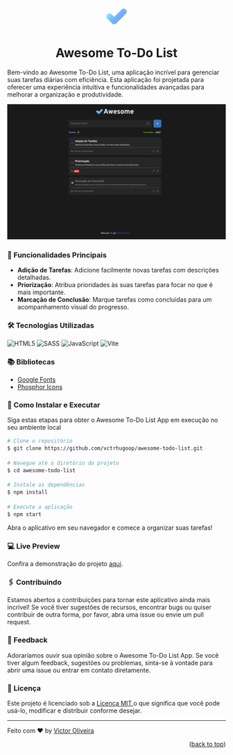 <a name="readme-top"></a>
<div align="center">
  <a href="https://awesometodolist-v1.vercel.app/" target=_blank >
    <img src="/src/assets/logo.png" alt="Logo" style="width: 50px">
  </a>
  <h1 align="center">Awesome To-Do List</h1>
</div>

Bem-vindo ao Awesome To-Do List, uma aplicação incrível para gerenciar suas tarefas diárias com eficiência. Esta aplicação foi projetada para oferecer uma experiência intuitiva e funcionalidades avançadas para melhorar a organização e produtividade.

<div align="center">
    <img src="./.github/preview.png" alt="preview"> 
</div>

### 🚀 Funcionalidades Principais

- **Adição de Tarefas**: Adicione facilmente novas tarefas com descrições detalhadas.
- **Priorização**: Atribua prioridades às suas tarefas para focar no que é mais importante.
- **Marcação de Conclusão**: Marque tarefas como concluídas para um acompanhamento visual do progresso.

### 🛠️ Tecnologias Utilizadas

![HTML5](https://img.shields.io/badge/html5-%23E34F26.svg?style=for-the-badge&logo=html5&logoColor=white) 
![SASS](https://img.shields.io/badge/SASS-hotpink.svg?style=for-the-badge&logo=SASS&logoColor=white) 
![JavaScript](https://img.shields.io/badge/javascript-%23323330.svg?style=for-the-badge&logo=javascript&logoColor=%23F7DF1E) 
![Vite](https://img.shields.io/badge/vite-%23646CFF.svg?style=for-the-badge&logo=vite&logoColor=white)

### 📚 Bibliotecas

- [Google Fonts](https://fonts.google.com/)
- [Phosphor Icons](https://phosphoricons.com/)

### 🔧 Como Instalar e Executar

Siga estas etapas para obter o Awesome To-Do List App em execução no seu ambiente local

~~~bash
# Clone o repositório
$ git clone https://github.com/vctrhugoop/awesome-todo-list.git

# Navegue até o diretório do projeto
$ cd awesome-todo-list

# Instale as dependências 
$ npm install

# Execute a aplicação
$ npm start 
~~~

Abra o aplicativo em seu navegador e comece a organizar suas tarefas!

### 💻 Live Preview

Confira a demonstração do projeto [aqui](https://awesometodolist-v1.vercel.app).


### 🖇️ Contribuindo
Estamos abertos a contribuições para tornar este aplicativo ainda mais incrível! Se você tiver sugestões de recursos, encontrar bugs ou quiser contribuir de outra forma, por favor, abra uma issue ou envie um pull request.

### 📌 Feedback

Adoraríamos ouvir sua opinião sobre o Awesome To-Do List App. Se você tiver algum feedback, sugestões ou problemas, sinta-se à vontade para abrir uma issue ou entrar em contato diretamente.
  
### 📄 Licença

Este projeto é licenciado sob a [Licença MIT](LICENSE.md),o que significa que você pode usá-lo, modificar e distribuir conforme desejar.

---

Feito com ♥ by [Victor Oliveira](https://github.com/vctrhugoop/)

<p align="right">(<a href="#readme-top">back to top</a>)</p>
